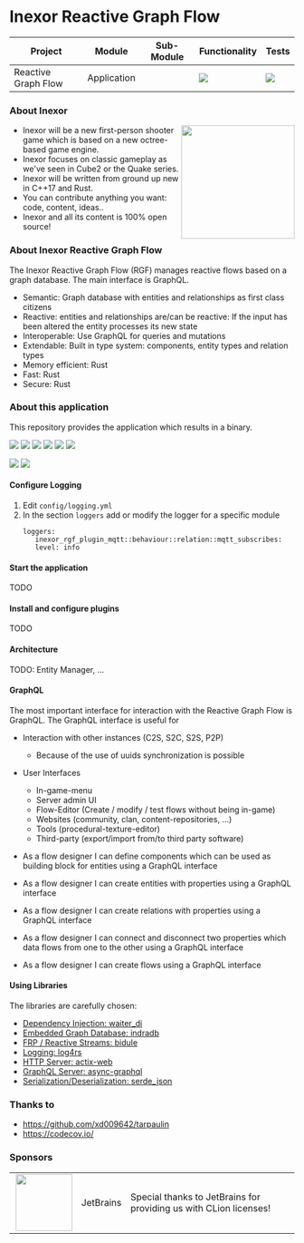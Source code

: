 # Inexor Reactive Graph Flow

| Project | Module | Sub-Module | Functionality | Tests |
| --- | --- | --- | --- | --- |
| Reactive Graph Flow | Application | | <img src="https://img.shields.io/badge/state-refactoring-yellow"> | [<img src="https://img.shields.io/codecov/c/github/aschaeffer/inexor-rgf-application">](https://app.codecov.io/gh/aschaeffer/inexor-rgf-application) |

### About Inexor

<a href="https://inexor.org/">
<img align="right" width="200" height="200" src="https://raw.githubusercontent.com/aschaeffer/inexor-rgf-application/main/docs/images/inexor_2.png">
</a>

* Inexor will be a new first-person shooter game which is based on a new octree-based game engine.
* Inexor focuses on classic gameplay as we've seen in Cube2 or the Quake series.
* Inexor will be written from ground up new in C++17 and Rust.
* You can contribute anything you want: code, content, ideas..
* Inexor and all its content is 100% open source!

### About Inexor Reactive Graph Flow

The Inexor Reactive Graph Flow (RGF) manages reactive flows based on a graph database. The main interface is GraphQL.

* Semantic: Graph database with entities and relationships as first class citizens
* Reactive: entities and relationships are/can be reactive: If the input has been altered the entity processes its new state
* Interoperable: Use GraphQL for queries and mutations
* Extendable: Built in type system: components, entity types and relation types
* Memory efficient: Rust
* Fast: Rust
* Secure: Rust

### About this application

This repository provides the application which results in a binary.

[<img src="https://img.shields.io/badge/Language-Rust-brightgreen">](https://www.rust-lang.org/)
[<img src="https://img.shields.io/badge/Platforms-Linux%20%26%20Windows-brightgreen">]()
[<img src="https://img.shields.io/github/workflow/status/aschaeffer/inexor-rgf-application/Rust">](https://github.com/aschaeffer/inexor-rgf-application/actions?query=workflow%3ARust)
[<img src="https://img.shields.io/github/last-commit/aschaeffer/inexor-rgf-application">]()
[<img src="https://img.shields.io/github/languages/code-size/aschaeffer/inexor-rgf-application">]()
[<img src="https://img.shields.io/codecov/c/github/aschaeffer/inexor-rgf-application">](https://app.codecov.io/gh/aschaeffer/inexor-rgf-application)

[<img src="https://img.shields.io/github/license/aschaeffer/inexor-rgf-application">](https://github.com/aschaeffer/inexor-rgf-application/blob/main/LICENSE)
[<img src="https://img.shields.io/discord/698219248954376256?logo=discord">](https://discord.com/invite/acUW8k7)

#### Configure Logging

1. Edit `config/logging.yml`
2. In the section `loggers` add or modify the logger for a specific module
    ```
    loggers:
       inexor_rgf_plugin_mqtt::behaviour::relation::mqtt_subscribes:
       level: info
    ```

#### Start the application

TODO

#### Install and configure plugins

TODO

#### Architecture

TODO: Entity Manager, ...


#### GraphQL

The most important interface for interaction with the Reactive Graph Flow is GraphQL. The GraphQL interface is useful for
* Interaction with other instances (C2S, S2C, S2S, P2P)
  * Because of the use of uuids synchronization is possible
* User Interfaces
  * In-game-menu
  * Server admin UI
  * Flow-Editor (Create / modify / test flows without being in-game)
  * Websites (community, clan, content-repositories, ...)
  * Tools (procedural-texture-editor)
  * Third-party (export/import from/to third party software)

* As a flow designer I can define components which can be used as building block for entities using a GraphQL interface
* As a flow designer I can create entities with properties using a GraphQL interface
* As a flow designer I can create relations with properties using a GraphQL interface
* As a flow designer I can connect and disconnect two properties which data flows from one to the other using a GraphQL interface
* As a flow designer I can create flows using a GraphQL interface

#### Using Libraries

The libraries are carefully chosen:

- [Dependency Injection: waiter_di](https://crates.io/crates/waiter_di)
- [Embedded Graph Database: indradb](https://crates.io/crates/indradb)
- [FRP / Reactive Streams: bidule](https://crates.io/crates/bidule)
- [Logging: log4rs](https://crates.io/crates/log4rs)
- [HTTP Server: actix-web](https://crates.io/crates/actix-web)
- [GraphQL Server: async-graphql](https://crates.io/crates/async-graphql)
- [Serialization/Deserialization: serde_json](https://crates.io/crates/serde-json)

### Thanks to

* https://github.com/xd009642/tarpaulin
* https://codecov.io/

### Sponsors

| | | |
| --- | --- | --- |
| <a href="https://www.jetbrains.com/?from=github.com/inexorgame"><img align="right" width="100" height="100" src="https://raw.githubusercontent.com/aschaeffer/inexor-rgf-application/main/docs/images/icon_CLion.svg"></a> | JetBrains | Special thanks to JetBrains for providing us with CLion licenses! |
